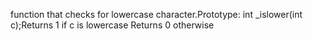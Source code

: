  function that checks for lowercase character.Prototype: int _islower(int c);Returns 1 if c is lowercase Returns 0 otherwise
